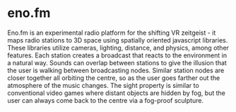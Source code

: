 # eno.fm

Eno.fm is an experimental radio platform for the shifting VR zeitgeist - it maps radio stations to 3D space using spatially oriented javascript libraries. These libraries utilize cameras, lighting, distance, and physics, among other features. Each station creates a broadcast that reacts to the environment in a natural way. Sounds  can overlap between stations to give the illusion that the user is walking between broadcasting nodes. Similar station nodes are closer together all orbiting the centre, so as the user goes farther out the atmosphere of the music changes. The sight property is similar to conventional video games where distant objects are hidden by fog, but the user can always come back to the centre via a fog-proof sculpture.
